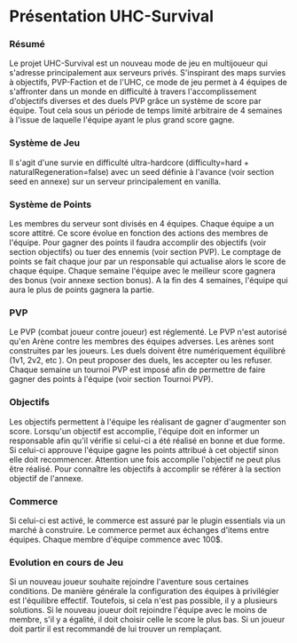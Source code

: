 <h1>Présentation UHC-Survival</h1>

<h3>Résumé</h3>

Le projet UHC-Survival est un nouveau mode de jeu en multijoueur qui s'adresse principalement aux serveurs privés. S'inspirant des maps survies à objectifs, PVP-Faction et de l'UHC, ce mode de jeu permet à 4 équipes de s'affronter dans un monde en difficulté à travers l'accomplissement d'objectifs diverses et des duels PVP grâce un système de score par équipe. Tout cela sous un période de temps limité arbitraire de 4 semaines à l'issue de laquelle l'équipe ayant le plus grand score gagne.

<h3>Système de Jeu</h3>

Il s'agit d'une survie en difficulté ultra-hardcore (difficulty=hard + naturalRegeneration=false) avec un seed définie à l'avance (voir section seed en annexe) sur un serveur principalement en vanilla.

<h3>Système de Points</h3>

Les membres du serveur sont divisés en 4 équipes. Chaque équipe a un score attitré. Ce score évolue en fonction des actions des membres de l'équipe. Pour gagner des points il faudra accomplir des objectifs (voir section objectifs) ou tuer des ennemis (voir section PVP). Le comptage de points se fait chaque jour par un responsable qui actualise alors le score de chaque équipe. Chaque semaine l'équipe avec le meilleur score gagnera des bonus (voir annexe section bonus). A la fin des 4 semaines, l'équipe qui aura le plus de points gagnera la partie.

<h3>PVP</h3>

Le PVP (combat joueur contre joueur) est réglementé. Le PVP n'est autorisé qu'en Arène contre les membres des équipes adverses. Les arènes sont construites par les joueurs. Les duels doivent être numériquement équilibré (1v1, 2v2, etc ). On peut proposer des duels, les accepter ou les refuser. Chaque semaine un tournoi PVP est imposé afin de permettre de faire gagner des points à l'équipe (voir section Tournoi PVP).

<h3>Objectifs</h3>

Les objectifs permettent à l'équipe les réalisant de gagner d'augmenter son score. Lorsqu'un objectif est accomplie, l'équipe doit en informer un responsable afin qu'il vérifie si celui-ci a été réalisé en bonne et due forme.  Si celui-ci approuve l'équipe gagne les points attribué à cet objectif sinon elle doit recommencer. Attention une fois accomplie l'objectif ne peut plus être réalisé. Pour connaître les objectifs à accomplir se référer à la section objectif de l'annexe.

<h3>Commerce</h3>

Si celui-ci est activé, le commerce est assuré par le plugin essentials via un marché à construire. Le commerce permet aux échanges d'items entre équipes. Chaque membre d'équipe commence avec 100$. 

<h3>Evolution en cours de Jeu</h3>

Si un nouveau joueur souhaite rejoindre l'aventure sous certaines conditions. De manière générale la configuration des équipes à privilégier est l'équilibre effectif. Toutefois, si cela n'est pas possible, il y a plusieurs solutions. Si le nouveau joueur doit rejoindre l'équipe avec le moins de membre, s'il y a égalité, il doit choisir celle le score le plus bas. Si un joueur doit partir il est recommandé de lui trouver un remplaçant.



